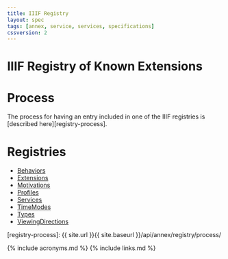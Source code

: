 ```yaml
---
title: IIIF Registry
layout: spec
tags: [annex, service, services, specifications]
cssversion: 2
---
```


# IIIF Registry of Known Extensions

# Process

The process for having an entry included in one of the IIIF registries is [described here][registry-process].

# Registries

* [Behaviors](behaviors/)
* [Extensions](extensions/)
* [Motivations](motivations/)
* [Profiles](profiles/)
* [Services](services/)
* [TimeModes](timeModes/)
* [Types](types/)
* [ViewingDirections](viewingDirections/)

[registry-process]: {{ site.url }}{{ site.baseurl }}/api/annex/registry/process/

{% include acronyms.md %}
{% include links.md %}
